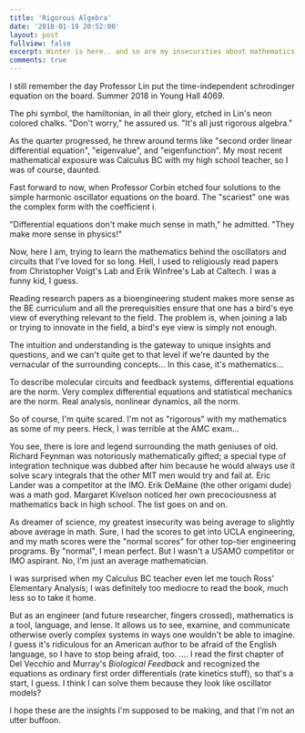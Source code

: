 ```yaml
---
title: 'Rigorous Algebra'
date: '2018-01-19 20:52:00'
layout: post
fullview: false
excerpt: Winter is here.. and so are my insecurities about mathematics.
comments: true
---
```

I still remember the day Professor Lin put the time-independent schrodinger equation on the board. Summer 2018 in Young Hall 4069.

The phi symbol, the hamiltonian, in all their  glory, etched in Lin's neon colored chalks. "Don't worry," he assured us. "It's all just rigorous algebra."

As the quarter progressed, he threw around terms like "second order linear differential equation", "eigenvalue", and "eigenfunction". My most recent mathematical exposure was Calculus BC with my high school teacher, so I was of course, daunted.

Fast forward to now, when Professor Corbin etched four solutions to the simple harmonic oscillator equations on the board. The "scariest" one was the complex form with the coefficient i.

"Differential equations don't make much sense in math," he admitted. "They make more sense in physics!"

Now, here I am, trying to learn the mathematics behind the oscillators and circuits that I've loved for so long. Hell, I used to religiously read papers from Christopher Voigt's Lab and Erik Winfree's Lab at Caltech. I was a funny kid, I guess.

Reading research papers as a bioengineering student makes more sense as the BE curriculum and all the prerequisities ensure that one has a bird's eye view of everything relevant to the field. The problem is, when joining a lab or trying to innovate in the field, a bird's eye view is simply not enough.

The intuition and understanding is the gateway to unique insights and questions, and we can't quite get to that level if we're daunted by the vernacular of the surrounding concepts... In this case, it's mathematics...

To describe molecular circuits and feedback systems, differential equations are the norm. Very complex differential equations and statistical mechanics are the norm. Real analysis, nonlinear dynamics, all the norm.

So of course, I'm quite scared. I'm not as "rigorous" with my mathematics as some of my peers. Heck, I was terrible at the AMC exam...

You see, there is lore and legend surrounding the math geniuses of old. Richard Feynman was notoriously mathematically gifted; a special type of integration technique was dubbed after him because he would always use it solve scary integrals that the other MIT men would try and fail at. Eric Lander was a competitor at the IMO. Erik DeMaine (the other origami dude) was a math god.  Margaret Kivelson noticed her own precociousness at mathematics back in high school. The list goes on and on.

As dreamer of science, my greatest insecurity was being average to slightly above average in math. Sure, I had the scores to get into UCLA engineering, and my math scores were the "normal scores" for other top-tier engineering programs. By "normal", I mean perfect. But I wasn't a USAMO competitor or IMO aspirant. No, I'm just an average mathematician.

I was surprised when my Calculus BC teacher even let me touch Ross' Elementary Analysis; I was definitely too mediocre to read the book, much less so to take it home.

But as an engineer (and future researcher, fingers crossed), mathematics is a tool, language, and lense. It allows us to see, examine, and communicate otherwise overly complex systems in ways one wouldn't be able to imagine. I guess it's ridiculous for an American author to be afraid of the English language, so I have to stop being afraid, too.
....
I read the first chapter of Del Vecchio and Murray's *Biological Feedback* and recognized the equations as ordinary first order differentials (rate kinetics stuff), so that's a start, I guess. I think I can solve them because they look like oscillator models?

I hope these are the insights I'm supposed to be making, and that I'm not an utter buffoon.
